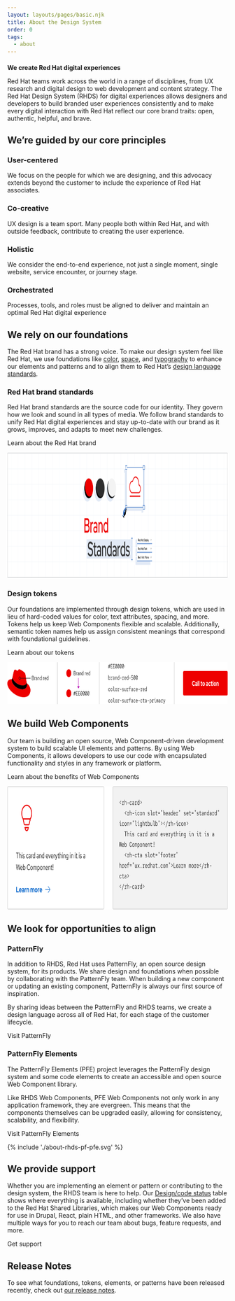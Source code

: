```yaml
---
layout: layouts/pages/basic.njk
title: About the Design System
order: 0
tags:
  - about
---
```


<style data-helmet>
  .red-heading { 
    color: var(--rh-color-text-brand-on-light);
    font-size: var(--rh-font-size-heading-xl);
  }

  rh-card rh-icon { 
    --rh-icon-size: var(--rh-size-icon-07);
    color: var(--rh-color-icon-primary);
    width: var(--rh-icon-size);
  }

  .intro h2 {
    font-size: var(--rh-font-size-heading-xl);
    color: var(--rh-color-text-brand);
  }
</style>

<script data-helmet type="module">
  import '@rhds/elements/rh-icon/rh-icon.js';
  import '@rhds/elements/rh-card/rh-card.js';
</script>

<section class="intro">

## We create Red Hat digital experiences

Red Hat teams work across the world in a range of disciplines, from UX research
and digital design to web development and content strategy. The Red Hat Design
System (RHDS) for digital experiences allows designers and developers to build
branded user experiences consistently and to make every digital interaction with
Red Hat reflect our core brand traits: open, authentic, helpful, and brave.

</section>

## We’re guided by our core principles

<div class="grid sm-two-columns">
  <rh-card>
    <rh-icon slot="header" set="standard" icon="community-people"></rh-icon>
    <h3 slot="header">User-centered</h3>
    <p>We focus on the people for which we are designing, and this advocacy extends beyond the customer to include the experience of Red Hat associates.</p>
  </rh-card>
  <rh-card>
    <rh-icon slot="header" set="standard" icon="handshake"></rh-icon>
    <h3 slot="header">Co-creative</h3>
    <p>UX design is a team sport. Many people both within Red Hat, and with outside feedback, contribute to creating the user experience.</p>
  </rh-card>
  <rh-card>
    <rh-icon slot="header" set="standard" icon="architect"></rh-icon>
    <h3 slot="header">Holistic</h3>
    <p>We consider the end-to-end experience, not just a single moment, single website, service encounter, or journey stage.</p>
  </rh-card>
  <rh-card>
    <rh-icon slot="header" set="standard" icon="management-and-automation"></rh-icon>
    <h3 slot="header">Orchestrated</h3>
    <p>Processes, tools, and roles must be aligned to deliver and maintain an optimal Red Hat digital experience</p>
  </rh-card>
</div>

## We rely on our foundations

The Red Hat brand has a strong voice. To make our design system feel like Red
Hat, we use foundations like [color](/foundations/color/),
[space](/foundations/spacing/), and [typography](/foundations/typography/) to
enhance our elements and patterns and to align them to Red Hat’s [design
language standards](https://www.redhat.com/en/about/brand/standards).

### Red Hat brand standards

Red Hat brand standards are the source code for our identity. They govern how we
look and sound in all types of media. We follow brand standards to unify Red Hat
digital experiences and stay up-to-date with our brand as it grows, improves,
and adapts to meet new challenges.

<rh-cta href="https://www.redhat.com/en/about/brand/standards">Learn about the Red Hat brand</rh-cta>

<uxdot-example variant="full" no-border alignment="left" width-adjustment="1140px">
 <img src="../assets/about/about-rhds-brand-standards.png"
      alt="the words 'brand standards' framed by elements and shapes in Red Hat colors"
      width="1140"
      height="286">
</uxdot-example>

### Design tokens

Our foundations are implemented through design tokens, which are used in lieu of
hard-coded values for color, text attributes, spacing, and more. Tokens help us
keep Web Components flexible and scalable. Additionally, semantic token names
help us assign consistent meanings that correspond with foundational guidelines.

<rh-cta href="/tokens/">Learn about our tokens</rh-cta>

<uxdot-example color-palette="lightest" width-adjustment="807px">
 <img src="/tokens/images/design-tokens-intro.png"
      alt="Flow showing how a color like brand red becomes a token, how it is named, and how it is applied to a call to action"
      width="807"
      height="96">
</uxdot-example>

## We build Web Components

Our team is building an open source, Web Component-driven development system to
build scalable UI elements and patterns. By using Web Components, it allows
developers to use our code with encapsulated functionality and styles in any
framework or platform.

<rh-cta href="/get-started/developers/#about-web-components">Learn about the benefits of Web Components</rh-cta>

<uxdot-example width-adjustment="820px">
 <img src="../assets/about/about-rhds-web-components.svg"
      alt="Example of a card next to the Web Component's code"
      width="820"
      height="281">
</uxdot-example>

## We look for opportunities to align

### PatternFly

In addition to RHDS, Red Hat uses PatternFly, an open source design system, for
its products. We share design and foundations when possible by collaborating
with the PatternFly team. When building a new component or updating an existing
component, PatternFly is always our first source of inspiration.

By sharing ideas between the PatternFly and RHDS teams, we create a design
language across all of Red Hat, for each stage of the customer lifecycle.

<rh-cta href="https://www.patternfly.org/">Visit PatternFly</rh-cta>

### PatternFly Elements

The PatternFly Elements (PFE) project leverages the PatternFly design system and
some code elements to create an accessible and open source Web Component
library.

Like RHDS Web Components, PFE Web Components not only work in any application
framework, they are evergreen. This means that the components themselves can be
upgraded easily, allowing for consistency, scalability, and flexibility.

<rh-cta href="https://patternflyelements.org/">Visit PatternFly Elements</rh-cta>

<uxdot-example width-adjustment="558px">
{% include './about-rhds-pf-pfe.svg' %}
</uxdot-example>

## We provide support

Whether you are implementing an element or pattern or contributing to the design
system, the RHDS team is here to help. Our [Design/code status][dcs] table shows
where everything is available, including whether they’ve been added to the Red
Hat Shared Libraries, which makes our Web Components ready for use in Drupal,
React, plain HTML, and other frameworks. We also have multiple ways for you to
reach our team about bugs, feature requests, and more.

<rh-cta href="/support/">Get support</rh-cta>

<uxdot-feedback>
  <h2>Release Notes</h2>
  <p>To see what foundations, tokens, elements, or patterns have been released recently, check out <a href="/about/release-notes">our release notes</a>.</p>
</uxdot-feedback>

[dcs]: /design-code-status/
